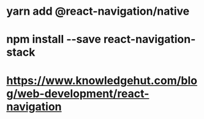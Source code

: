 # yarn add @react-navigation/native
# npm install --save react-navigation-stack
# https://www.knowledgehut.com/blog/web-development/react-navigation

